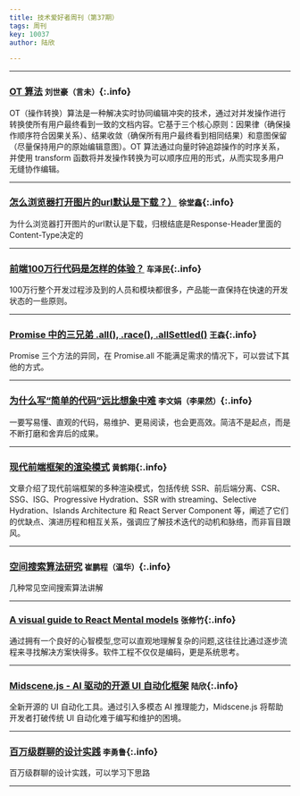 ```yaml
---
title: 技术爱好者周刊（第37期）
tags: 周刊
key: 10037
author: 陆欣

---
```

---

### [OT 算法](https://zhuanlan.zhihu.com/p/634121875) `刘世豪（言未）`{:.info}

OT（操作转换）算法是一种解决实时协同编辑冲突的技术，通过对并发操作进行转换使所有用户最终看到一致的文档内容。它基于三个核心原则：因果律（确保操作顺序符合因果关系）、结果收敛（确保所有用户最终看到相同结果）和意图保留（尽量保持用户的原始编辑意图）。OT 算法通过向量时钟追踪操作的时序关系，并使用 transform 函数将并发操作转换为可以顺序应用的形式，从而实现多用户无缝协作编辑。

---

### [怎么浏览器打开图片的url默认是下载？）](https://www.zhihu.com/question/23528976/answer/1619861188) `徐堂鑫`{:.info}

为什么浏览器打开图片的url默认是下载，归根结底是Response-Header里面的Content-Type决定的

---

### [前端100万行代码是怎样的体验？](https://mp.weixin.qq.com/s/tl7YG6y9j0bggzfFgMo2FQ) `车泽民`{:.info}

100万行整个开发过程涉及到的人员和模块都很多，产品能一直保持在快速的开发状态的一些原则。

---

### [Promise 中的三兄弟 .all(), .race(), .allSettled()](https://juejin.cn/post/6844903912592375821#heading-10) `王森`{:.info}

Promise 三个方法的异同，在 Promise.all 不能满足需求的情况下，可以尝试下其他的方式。

---

### [为什么写“简单的代码”远比想象中难](https://mp.weixin.qq.com/s/1ZKP9OZEpe5bwe-IJI_r_w) `李文娟（李果然）`{:.info}

一要写易懂、直观的代码，易维护、更易阅读，也会更高效。简洁不是起点，而是不断打磨和舍弃后的成果。

---

### [现代前端框架的渲染模式](https://juejin.cn/post/7241027834490437669?searchId=202502281147436F9E31FC77E4FA49BFD0) `黄鹤翔`{:.info}

文章介绍了现代前端框架的多种渲染模式，包括传统 SSR、前后端分离、CSR、SSG、ISG、Progressive Hydration、SSR with streaming、Selective Hydration、Islands Architecture 和 React Server Component 等，阐述了它们的优缺点、演进历程和相互关系，强调应了解技术迭代的动机和脉络，而非盲目跟风。

---

### [空间搜索算法研究](https://blog.csdn.net/shebao3333/article/details/137551657) `崔鹏程（温华）`{:.info}

几种常见空间搜索算法讲解

---

### [A visual guide to React Mental models](https://obedparla.com/code/a-visual-guide-to-react-mental-models/) `张修竹`{:.info}

通过拥有一个良好的心智模型,您可以直观地理解复杂的问题,这往往比通过逐步流程来寻找解决方案快得多。软件工程不仅仅是编码，更是系统思考。

---

### [Midscene.js - AI 驱动的开源 UI 自动化框架](https://zhuanlan.zhihu.com/p/15458924120)   `陆欣`{:.info}

全新开源的 UI 自动化工具。通过引入多模态 AI 推理能力，Midscene.js 将帮助开发者打破传统 UI 自动化难于编写和维护的困境。

---

### [百万级群聊的设计实践](https://mp.weixin.qq.com/s/qc7PVG0kzpsI9O5KTiDpMQ)   `李勇鲁`{:.info}

百万级群聊的设计实践，可以学习下思路

---
